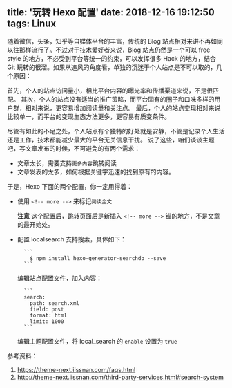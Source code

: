 title: '玩转 Hexo 配置'
date: 2018-12-16 19:12:50
tags: Linux
---

随着微信，头条，知乎等自媒体平台的丰富，传统的 Blog 站点相对来讲不再如同以往那样流行了。不过对于技术爱好者来说，Blog 站点仍然是一个可以 free style 的地方，不必受到平台等统一的约束，可以发挥很多 Hack 的地方，结合 Git 玩转的很溜。如果从追风的角度看，单独的沉迷于个人站点是不可以取的，几个原因：

<!-- more -->
首先，个人的站点访问量小，相比平台内容的曝光率和传播渠道来说，不是很匹配。
其次，个人的站点没有适当的推广策略，而平台固有的圈子和口味多样的用户群，相对来说，更容易增加阅读量和关注点。
最后，个人的站点变现相对来说比较单一，而平台的变现生态方法更多，更容易有质变条件。

尽管有如此的不足之处，个人站点有个独特的好处就是安静，不管是记录个人生活还是工作，技术都能减少最大的平台无关信息干扰。
说了这些，咱们谈谈主题吧，写文章发布的时候，不可避免的有两个需求：

- 文章太长，需要支持`更多内容`跳转阅读
- 文章发表的太多，如何根据关键字迅速的找到原有的内容。

于是，Hexo 下面的两个配置，你一定用得着：

- 使用 `<!-- more -->` 来标记`阅读全文`
  
  **注意** 这个配置后，跳转页面后是新插入 `<!-- more -->` 锚的地方，不是文章的最开始处。

- 配置 localsearch 支持搜索，具体如下：

		```
		  $ npm install hexo-generator-searchdb --save
		```  
 
  编辑站点配置文件，加入内容：

		```
		search:
		  path: search.xml
		  field: post
		  format: html
		  limit: 1000
		```
 
  编辑主题配置文件，将 local_search 的 `enable` 设置为 `true` 

参考资料：

1. https://theme-next.iissnan.com/faqs.html
2. http://theme-next.iissnan.com/third-party-services.html#search-system
